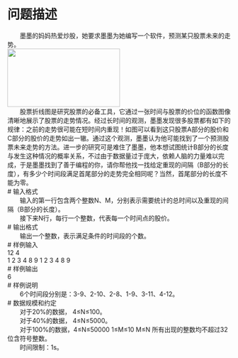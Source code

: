 <div id="pcont1" style="margin-top:20px; display:block;">

# 问题描述

<div class="pdcont">　　墨墨的妈妈热爱炒股，她要求墨墨为她编写一个软件，预测某只股票未来的走势。<br/>
<img width="254" height="131" src="source/tsinsen/A1273/img/aHR0cDovL3d3dy50c2luc2VuLmNvbS9SZXF1aXJlRmlsZS5kbz9maWQ9WUw1bmZMcXI=.do"/><br/>
　　股票折线图是研究股票的必备工具，它通过一张时间与股票的价位的函数图像清晰地展示了股票的走势情况。经过长时间的观测，墨墨发现很多股票都有如下的规律：之前的走势很可能在短时间内重现！如图可以看到这只股票A部分的股价和C部分的股价的走势如出一辙。通过这个观测，墨墨认为他可能找到了一个预测股票未来走势的方法。进一步的研究可是难住了墨墨，他本想试图统计B部分的长度与发生这种情况的概率关系，不过由于数据量过于庞大，依赖人脑的力量难以完成，于是墨墨找到了善于编程的你，请你帮他找一找给定重现的间隔（B部分的长度），有多少个时间段满足首尾部分的走势完全相同呢？当然，首尾部分的长度不能为零。</div>
# 输入格式

<div class="pdcont">　　输入的第一行包含两个整数N、M，分别表示需要统计的总时间以及重现的间隔（B部分的长度）。<br/>
　　接下来N行，每行一个整数，代表每一个时间点的股价。</div>
# 输出格式

<div class="pdcont">　　输出一个整数，表示满足条件的时间段的个数。</div>
# 样例输入

<div class="pddata">12 4<br/>
1 2 3 4 8 9 1 2 3 4 8 9</div>
# 样例输出

<div class="pddata">6</div>
# 样例说明

<div class="pdcont">　　6个时间段分别是：3-9、2-10、2-8、1-9、3-11、4-12。</div>
# 数据规模和约定

<div class="pdcont">　　对于20%的数据， 4≤N≤100。<br/>
　　对于40%的数据， 4≤N≤5000。<br/>
　　对于100%的数据，4≤N≤50000 1≤M≤10  M≤N 所有出现的整数均不超过32位含符号整数。<br/>
　　时间限制：1s。</div>

</div>